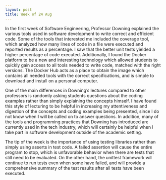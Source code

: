 ```yaml
---
layout: post
title: Week of 24 Aug
---
```

<p class="indented">In the first week of Software Engineering, Professor Downing explained the various tools used in software development to write correct and efficient code. Some of the tools that interested me included the coverage tool, which analyzed how many lines of code in a file were executed and reported results as a percentage. I saw that the better unit tests yielded a higher percentage of code executed. Additionally, I found the Docker platform to be a new and interesting technology which allowed students to quickly gain access to all tools needed to write code, matched with the right versions. The Docker Hub acts as a place to obtain the image which contains all needed tools with the correct specifications, and is simple to download and install on a personal computer. </p><!--more-->
<p class="indented">One of the main differences in Downing’s lectures compared to other professors is randomly asking students questions about the coding examples rather than simply explaining the concepts himself. I have found this style of lecturing to be helpful in increasing my attentiveness and digestion of the concepts and coding examples being presented, since I do not know when I will be called on to answer questions. In addition, many of the tools and programming practices that Downing has introduced are currently used in the tech industry, which will certainly be helpful when I take part in software development outside of the academic setting.</p>
<p class="indented">The tip of the week is the importance of using testing libraries rather than simply using asserts in test code. A failed assertion will cause the entire program to stop, which is unfavorable behavior when there are tests that still need to be evaluated. On the other hand, the unittest framework will continue to run tests even when some have failed, and will provide a comprehensive summary of the test results after all tests have been executed.</p>
<script>
  (function(i,s,o,g,r,a,m){i['GoogleAnalyticsObject']=r;i[r]=i[r]||function(){
  (i[r].q=i[r].q||[]).push(arguments)},i[r].l=1*new Date();a=s.createElement(o),
  m=s.getElementsByTagName(o)[0];a.async=1;a.src=g;m.parentNode.insertBefore(a,m)
  })(window,document,'script','https://www.google-analytics.com/analytics.js','ga');

  ga('create', 'UA-83223452-1', 'auto');
  ga('send', 'pageview');

</script>

